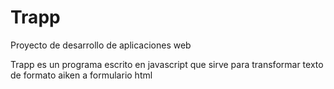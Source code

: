 # Trapp
Proyecto de desarrollo de aplicaciones web


Trapp es un programa escrito en javascript que sirve para transformar texto de formato aiken a formulario html

